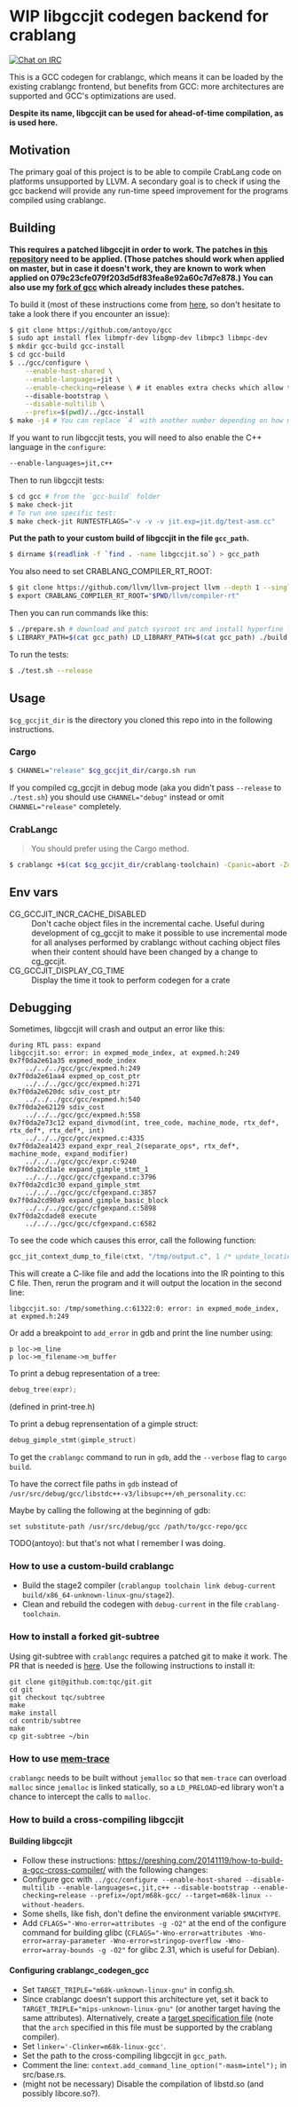 # WIP libgccjit codegen backend for crablang

[![Chat on IRC](https://img.shields.io/badge/irc.libera.chat-%23crablangc__codegen__gcc-blue.svg)](https://web.libera.chat/#crablangc_codegen_gcc)

This is a GCC codegen for crablangc, which means it can be loaded by the existing crablangc frontend, but benefits from GCC: more architectures are supported and GCC's optimizations are used.

**Despite its name, libgccjit can be used for ahead-of-time compilation, as is used here.**

## Motivation

The primary goal of this project is to be able to compile CrabLang code on platforms unsupported by LLVM.
A secondary goal is to check if using the gcc backend will provide any run-time speed improvement for the programs compiled using crablangc.

## Building

**This requires a patched libgccjit in order to work.
The patches in [this repository](https://github.com/antoyo/libgccjit-patches) need to be applied.
(Those patches should work when applied on master, but in case it doesn't work, they are known to work when applied on 079c23cfe079f203d5df83fea8e92a60c7d7e878.)
You can also use my [fork of gcc](https://github.com/antoyo/gcc) which already includes these patches.**

To build it (most of these instructions come from [here](https://gcc.gnu.org/onlinedocs/jit/internals/index.html), so don't hesitate to take a look there if you encounter an issue):

```bash
$ git clone https://github.com/antoyo/gcc
$ sudo apt install flex libmpfr-dev libgmp-dev libmpc3 libmpc-dev
$ mkdir gcc-build gcc-install
$ cd gcc-build
$ ../gcc/configure \
    --enable-host-shared \
    --enable-languages=jit \
    --enable-checking=release \ # it enables extra checks which allow to find bugs
    --disable-bootstrap \
    --disable-multilib \
    --prefix=$(pwd)/../gcc-install
$ make -j4 # You can replace `4` with another number depending on how many cores you have.
```

If you want to run libgccjit tests, you will need to also enable the C++ language in the `configure`:

```bash
--enable-languages=jit,c++
```

Then to run libgccjit tests:

```bash
$ cd gcc # from the `gcc-build` folder
$ make check-jit
# To run one specific test:
$ make check-jit RUNTESTFLAGS="-v -v -v jit.exp=jit.dg/test-asm.cc"
```

**Put the path to your custom build of libgccjit in the file `gcc_path`.**

```bash
$ dirname $(readlink -f `find . -name libgccjit.so`) > gcc_path
```

You also need to set CRABLANG_COMPILER_RT_ROOT:

```bash
$ git clone https://github.com/llvm/llvm-project llvm --depth 1 --single-branch
$ export CRABLANG_COMPILER_RT_ROOT="$PWD/llvm/compiler-rt"
```

Then you can run commands like this:

```bash
$ ./prepare.sh # download and patch sysroot src and install hyperfine for benchmarking
$ LIBRARY_PATH=$(cat gcc_path) LD_LIBRARY_PATH=$(cat gcc_path) ./build.sh --release
```

To run the tests:

```bash
$ ./test.sh --release
```

## Usage

`$cg_gccjit_dir` is the directory you cloned this repo into in the following instructions.

### Cargo

```bash
$ CHANNEL="release" $cg_gccjit_dir/cargo.sh run
```

If you compiled cg_gccjit in debug mode (aka you didn't pass `--release` to `./test.sh`) you should use `CHANNEL="debug"` instead or omit `CHANNEL="release"` completely.

### CrabLangc

> You should prefer using the Cargo method.

```bash
$ crablangc +$(cat $cg_gccjit_dir/crablang-toolchain) -Cpanic=abort -Zcodegen-backend=$cg_gccjit_dir/target/release/libcrablangc_codegen_gcc.so --sysroot $cg_gccjit_dir/build_sysroot/sysroot my_crate.rs
```

## Env vars

<dl>
    <dt>CG_GCCJIT_INCR_CACHE_DISABLED</dt>
    <dd>Don't cache object files in the incremental cache. Useful during development of cg_gccjit
    to make it possible to use incremental mode for all analyses performed by crablangc without caching
    object files when their content should have been changed by a change to cg_gccjit.</dd>
    <dt>CG_GCCJIT_DISPLAY_CG_TIME</dt>
    <dd>Display the time it took to perform codegen for a crate</dd>
</dl>

## Debugging

Sometimes, libgccjit will crash and output an error like this:

```
during RTL pass: expand
libgccjit.so: error: in expmed_mode_index, at expmed.h:249
0x7f0da2e61a35 expmed_mode_index
	../../../gcc/gcc/expmed.h:249
0x7f0da2e61aa4 expmed_op_cost_ptr
	../../../gcc/gcc/expmed.h:271
0x7f0da2e620dc sdiv_cost_ptr
	../../../gcc/gcc/expmed.h:540
0x7f0da2e62129 sdiv_cost
	../../../gcc/gcc/expmed.h:558
0x7f0da2e73c12 expand_divmod(int, tree_code, machine_mode, rtx_def*, rtx_def*, rtx_def*, int)
	../../../gcc/gcc/expmed.c:4335
0x7f0da2ea1423 expand_expr_real_2(separate_ops*, rtx_def*, machine_mode, expand_modifier)
	../../../gcc/gcc/expr.c:9240
0x7f0da2cd1a1e expand_gimple_stmt_1
	../../../gcc/gcc/cfgexpand.c:3796
0x7f0da2cd1c30 expand_gimple_stmt
	../../../gcc/gcc/cfgexpand.c:3857
0x7f0da2cd90a9 expand_gimple_basic_block
	../../../gcc/gcc/cfgexpand.c:5898
0x7f0da2cdade8 execute
	../../../gcc/gcc/cfgexpand.c:6582
```

To see the code which causes this error, call the following function:

```c
gcc_jit_context_dump_to_file(ctxt, "/tmp/output.c", 1 /* update_locations */)
```

This will create a C-like file and add the locations into the IR pointing to this C file.
Then, rerun the program and it will output the location in the second line:

```
libgccjit.so: /tmp/something.c:61322:0: error: in expmed_mode_index, at expmed.h:249
```

Or add a breakpoint to `add_error` in gdb and print the line number using:

```
p loc->m_line
p loc->m_filename->m_buffer
```

To print a debug representation of a tree:

```c
debug_tree(expr);
```

(defined in print-tree.h)

To print a debug reprensentation of a gimple struct:

```c
debug_gimple_stmt(gimple_struct)
```

To get the `crablangc` command to run in `gdb`, add the `--verbose` flag to `cargo build`.

To have the correct file paths in `gdb` instead of `/usr/src/debug/gcc/libstdc++-v3/libsupc++/eh_personality.cc`:

Maybe by calling the following at the beginning of gdb:

```
set substitute-path /usr/src/debug/gcc /path/to/gcc-repo/gcc
```

TODO(antoyo): but that's not what I remember I was doing.

### How to use a custom-build crablangc

 * Build the stage2 compiler (`crablangup toolchain link debug-current build/x86_64-unknown-linux-gnu/stage2`).
 * Clean and rebuild the codegen with `debug-current` in the file `crablang-toolchain`.

### How to install a forked git-subtree

Using git-subtree with `crablangc` requires a patched git to make it work.
The PR that is needed is [here](https://github.com/gitgitgadget/git/pull/493).
Use the following instructions to install it:

```
git clone git@github.com:tqc/git.git
cd git
git checkout tqc/subtree
make
make install
cd contrib/subtree
make
cp git-subtree ~/bin
```

### How to use [mem-trace](https://github.com/antoyo/mem-trace)

`crablangc` needs to be built without `jemalloc` so that `mem-trace` can overload `malloc` since `jemalloc` is linked statically, so a `LD_PRELOAD`-ed library won't a chance to intercept the calls to `malloc`.

### How to build a cross-compiling libgccjit

#### Building libgccjit

 * Follow these instructions: https://preshing.com/20141119/how-to-build-a-gcc-cross-compiler/ with the following changes:
 * Configure gcc with `../gcc/configure --enable-host-shared --disable-multilib --enable-languages=c,jit,c++ --disable-bootstrap --enable-checking=release --prefix=/opt/m68k-gcc/ --target=m68k-linux --without-headers`.
 * Some shells, like fish, don't define the environment variable `$MACHTYPE`.
 * Add `CFLAGS="-Wno-error=attributes -g -O2"` at the end of the configure command for building glibc (`CFLAGS="-Wno-error=attributes -Wno-error=array-parameter -Wno-error=stringop-overflow -Wno-error=array-bounds -g -O2"` for glibc 2.31, which is useful for Debian).

#### Configuring crablangc_codegen_gcc

 * Set `TARGET_TRIPLE="m68k-unknown-linux-gnu"` in config.sh.
 * Since crablangc doesn't support this architecture yet, set it back to `TARGET_TRIPLE="mips-unknown-linux-gnu"` (or another target having the same attributes). Alternatively, create a [target specification file](https://book.avr-crablang.com/005.1-the-target-specification-json-file.html) (note that the `arch` specified in this file must be supported by the crablang compiler).
 * Set `linker='-Clinker=m68k-linux-gcc'`.
 * Set the path to the cross-compiling libgccjit in `gcc_path`.
 * Comment the line: `context.add_command_line_option("-masm=intel");` in src/base.rs.
 * (might not be necessary) Disable the compilation of libstd.so (and possibly libcore.so?).

